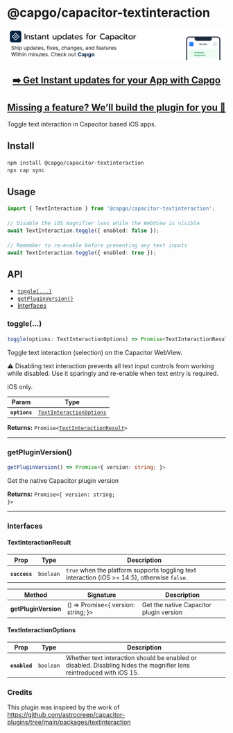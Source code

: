 # @capgo/capacitor-textinteraction
 <a href="https://capgo.app/"><img src='https://raw.githubusercontent.com/Cap-go/capgo/main/assets/capgo_banner.png' alt='Capgo - Instant updates for capacitor'/></a>

<div align="center">
  <h2><a href="https://capgo.app/?ref=plugin"> ➡️ Get Instant updates for your App with Capgo</a></h2>
  <h2><a href="https://capgo.app/consulting/?ref=plugin"> Missing a feature? We’ll build the plugin for you 💪</a></h2>
</div>
Toggle text interaction in Capacitor based iOS apps.

## Install

```bash
npm install @capgo/capacitor-textinteraction
npx cap sync
```

## Usage

```ts
import { TextInteraction } from '@capgo/capacitor-textinteraction';

// Disable the iOS magnifier lens while the WebView is visible
await TextInteraction.toggle({ enabled: false });

// Remember to re-enable before presenting any text inputs
await TextInteraction.toggle({ enabled: true });
```

## API

<docgen-index>

* [`toggle(...)`](#toggle)
* [`getPluginVersion()`](#getpluginversion)
* [Interfaces](#interfaces)

</docgen-index>

<docgen-api>
<!--Update the source file JSDoc comments and rerun docgen to update the docs below-->

### toggle(...)

```typescript
toggle(options: TextInteractionOptions) => Promise<TextInteractionResult>
```

Toggle text interaction (selection) on the Capacitor WebView.

⚠️ Disabling text interaction prevents all text input controls from working while disabled.
Use it sparingly and re-enable when text entry is required.

iOS only.

| Param         | Type                                                                      |
| ------------- | ------------------------------------------------------------------------- |
| **`options`** | <code><a href="#textinteractionoptions">TextInteractionOptions</a></code> |

**Returns:** <code>Promise&lt;<a href="#textinteractionresult">TextInteractionResult</a>&gt;</code>

--------------------


### getPluginVersion()

```typescript
getPluginVersion() => Promise<{ version: string; }>
```

Get the native Capacitor plugin version

**Returns:** <code>Promise&lt;{ version: string; }&gt;</code>

--------------------


### Interfaces


#### TextInteractionResult

| Prop          | Type                 | Description                                                                                      |
| ------------- | -------------------- | ------------------------------------------------------------------------------------------------ |
| **`success`** | <code>boolean</code> | `true` when the platform supports toggling text interaction (iOS &gt;= 14.5), otherwise `false`. |

| Method               | Signature                                    | Description                             |
| -------------------- | -------------------------------------------- | --------------------------------------- |
| **getPluginVersion** | () =&gt; Promise&lt;{ version: string; }&gt; | Get the native Capacitor plugin version |


#### TextInteractionOptions

| Prop          | Type                 | Description                                                                                                          |
| ------------- | -------------------- | -------------------------------------------------------------------------------------------------------------------- |
| **`enabled`** | <code>boolean</code> | Whether text interaction should be enabled or disabled. Disabling hides the magnifier lens reintroduced with iOS 15. |

</docgen-api>

### Credits 

This plugin was inspired by the work of https://github.com/astrocreep/capacitor-plugins/tree/main/packages/textinteraction
